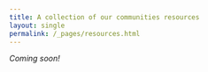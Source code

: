 ```yaml
---
title: A collection of our communities resources
layout: single
permalink: /_pages/resources.html
---
```

*Coming soon!*